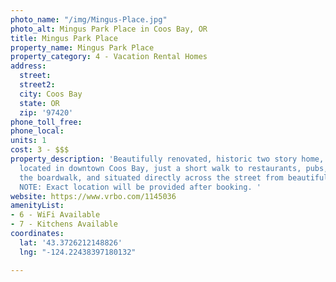 ```yaml
---
photo_name: "/img/Mingus-Place.jpg"
photo_alt: Mingus Park Place in Coos Bay, OR
title: Mingus Park Place
property_name: Mingus Park Place
property_category: 4 - Vacation Rental Homes
address:
  street: 
  street2: 
  city: Coos Bay
  state: OR
  zip: '97420'
phone_toll_free: 
phone_local: 
units: 1
cost: 3 - $$$
property_description: 'Beautifully renovated, historic two story home, conveniently
  located in downtown Coos Bay, just a short walk to restaurants, pubs, shops and
  the boardwalk, and situated directly across the street from beautiful Mingus Park.
  NOTE: Exact location will be provided after booking. '
website: https://www.vrbo.com/1145036
amenityList:
- 6 - WiFi Available
- 7 - Kitchens Available
coordinates:
  lat: '43.3726212148826'
  lng: "-124.22438397180132"

---
```

